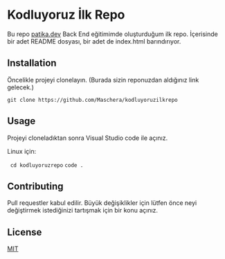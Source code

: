 # Kodluyoruz İlk Repo

Bu repo [patika.dev](https://patika.dev) Back End eğitimimde oluşturduğum ilk repo. İçerisinde bir adet README dosyası, bir adet de index.html barındırıyor.

## Installation

Öncelikle projeyi clonelayın. (Burada sizin reponuzdan aldığınız link gelecek.)

``
git clone https://github.com/Maschera/kodluyoruzilkrepo
``

## Usage

Projeyi cloneladıktan sonra Visual Studio code ile açınız.

Linux için:

``
cd kodluyoruzrepo``
``
code .
``

## Contributing

Pull requestler kabul edilir. Büyük değişiklikler için lütfen önce neyi değiştirmek istediğinizi tartışmak için bir konu açınız.

## License

[MIT](https://choosealicense.com/)